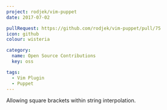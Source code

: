 ```yaml
---
project: rodjek/vim-puppet
date: 2017-07-02

pullRequest: https://github.com/rodjek/vim-puppet/pull/75
icon: github
colour: wisteria

category:
  name: Open Source Contributions
  key: oss

tags:
  - Vim Plugin
  - Puppet
---
```

Allowing square brackets within string interpolation.
